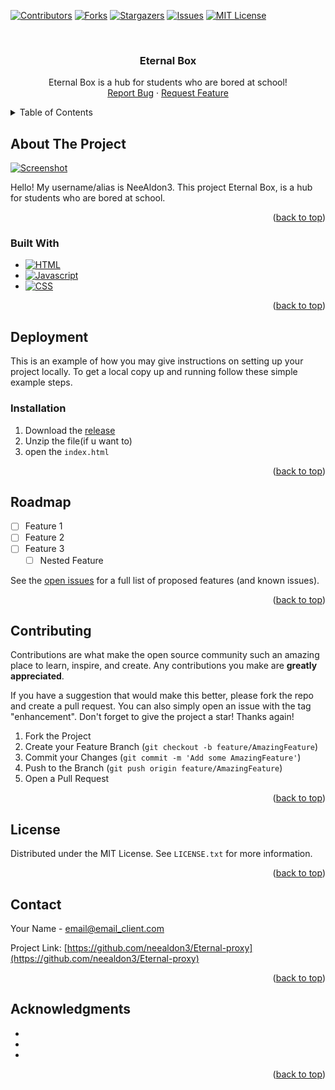 <!-- PROJECT SHIELDS -->
<!--
*** I'm using markdown "reference style" links for readability.
*** Reference links are enclosed in brackets [ ] instead of parentheses ( ).
*** See the bottom of this document for the declaration of the reference variables
*** for contributors-url, forks-url, etc. This is an optional, concise syntax you may use.
*** https://www.markdownguide.org/basic-syntax/#reference-style-links
-->

[![Contributors](https://img.shields.io/github/contributors/neealdon3/Eternal-proxy.svg?style=for-the-badge)](https://github.com/neealdon3/Eternal-proxy/graphs/contributors)
[![Forks](https://img.shields.io/github/forks/neealdon3/Eternal-proxy.svg?style=for-the-badge)](https://github.com/neealdon3/Eternal-proxy/forks)
[![Stargazers](https://img.shields.io/github/stars/neealdon3/Eternal-proxy.svg?style=for-the-badge)](https://github.com/neealdon3/Eternal-proxy/stargazers)
[![Issues](https://img.shields.io/github/issues/neealdon3/Eternal-proxy.svg?style=for-the-badge)](https://github.com/neealdon3/Eternal-proxy/issues)
[![MIT License](https://img.shields.io/github/license/neealdon3/Eternal-proxy.svg?style=for-the-badge)](https://github.com/neealdon3/Eternal-proxy/blob/master/LICENSE.txt)



<!-- PROJECT LOGO -->
<br />
<div align="center">
<h3 align="center">Eternal Box</h3>

  <p align="center">
    Eternal Box is a hub for students who are bored at school!
    <br />
    <a href="https://github.com/neealdon3/Eternal-proxy/issues">Report Bug</a>
    ·
    <a href="https://github.com/neealdon3/Eternal-proxy/issues">Request Feature</a>
  </p>
</div>



<!-- TABLE OF CONTENTS -->
<details>
  <summary>Table of Contents</summary>
  <ol>
    <li>
      <a href="#about-the-project">About The Project</a>
      <ul>
        <li><a href="#built-with">Built With</a></li>
      </ul>
    </li>
    <li>
      <a href="#getting-started">Getting Started</a>
      <ul>
        <li><a href="#prerequisites">Prerequisites</a></li>
        <li><a href="#installation">Installation</a></li>
      </ul>
    </li>
    <li><a href="#usage">Usage</a></li>
    <li><a href="#roadmap">Roadmap</a></li>
    <li><a href="#contributing">Contributing</a></li>
    <li><a href="#license">License</a></li>
    <li><a href="#contact">Contact</a></li>
    <li><a href="#acknowledgments">Acknowledgments</a></li>
  </ol>
</details>



<!-- ABOUT THE PROJECT -->
## About The Project

[![Screenshot](https://github.com/neealdon3/Eternal-proxy/blob/master/Screenshot.jpeg)](https://eternalproxy.w3spaces.com/)

Hello! My username/alias is NeeAldon3. This project Eternal Box, is a hub for students who are bored at school.

<p align="right">(<a href="#readme-top">back to top</a>)</p>



### Built With

* [![HTML](https://upload.wikimedia.org/wikipedia/commons/6/61/HTML5_logo_and_wordmark.svg)](https://developer.mozilla.org/en-US/docs/Web/HTML)
* [![Javascript](https://upload.wikimedia.org/wikipedia/commons/6/6a/JavaScript-logo.png)](https://developer.mozilla.org/en-US/docs/Web/JavaScript)
* [![CSS](https://upload.wikimedia.org/wikipedia/commons/d/d5/CSS3_logo_and_wordmark.svg)](https://developer.mozilla.org/en-US/docs/Web/CSS)

<p align="right">(<a href="#readme-top">back to top</a>)</p>



<!-- GETTING STARTED -->
## Deployment

This is an example of how you may give instructions on setting up your project locally.
To get a local copy up and running follow these simple example steps.

### Installation

1. Download the [release](https://github.com/neealdon3/Eternal-proxy/releases/latest)
2. Unzip the file(if u want to)
3. open the `index.html`

<p align="right">(<a href="#readme-top">back to top</a>)</p>


<!-- ROADMAP -->
## Roadmap

- [ ] Feature 1
- [ ] Feature 2
- [ ] Feature 3
    - [ ] Nested Feature

See the [open issues](https://github.com/neealdon3/Eternal-proxy/issues) for a full list of proposed features (and known issues).

<p align="right">(<a href="#readme-top">back to top</a>)</p>



<!-- CONTRIBUTING -->
## Contributing

Contributions are what make the open source community such an amazing place to learn, inspire, and create. Any contributions you make are **greatly appreciated**.

If you have a suggestion that would make this better, please fork the repo and create a pull request. You can also simply open an issue with the tag "enhancement".
Don't forget to give the project a star! Thanks again!

1. Fork the Project
2. Create your Feature Branch (`git checkout -b feature/AmazingFeature`)
3. Commit your Changes (`git commit -m 'Add some AmazingFeature'`)
4. Push to the Branch (`git push origin feature/AmazingFeature`)
5. Open a Pull Request

<p align="right">(<a href="#readme-top">back to top</a>)</p>



<!-- LICENSE -->
## License

Distributed under the MIT License. See `LICENSE.txt` for more information.

<p align="right">(<a href="#readme-top">back to top</a>)</p>



<!-- CONTACT -->
## Contact

Your Name - email@email_client.com

Project Link: [https://github.com/neealdon3/Eternal-proxy](https://github.com/neealdon3/Eternal-proxy)

<p align="right">(<a href="#readme-top">back to top</a>)</p>



<!-- ACKNOWLEDGMENTS -->
## Acknowledgments

* []()
* []()
* []()

<p align="right">(<a href="#readme-top">back to top</a>)</p>

